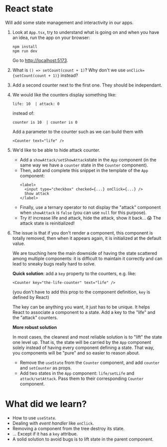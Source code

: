 # React state

Will add some state management and interactivity in our apps.

1. Look at `App.tsx`, try to understand what is going on and when
   you have an idea, run the app on your browser:
   ```
   npm install
   npm run dev
   ```
   Go to [http://localhost:5173](http://localhost:5173).
2. What is `() => setCount(count + 1)`? Why don't we use
   `onClick={setCount(count + 1)}` instead?
3. Add a second counter next to the first one. They should be independant.
4. We would like the counters display something like:
   ```
   life: 10  | attack: 0
   ```
   instead of:
   ```
   counter is 10  | counter is 0
   ```
   Add a parameter to the counter such as we can build them with
   ```tsx
   <Counter text="life" />
   ```
5. We'd like to be able to hide attack counter.

   - Add a `showAttack/setShowAttack`state in the
     `App` component (in the same way we have a `counter` state in the `Counter`
     component).
   - Then, add and complete this snippet in the template of the `App` component:
     ```tsx
     <label>
       <input type="checkbox" checked={...} onClick={...} />
       Show attack
     </label>
     ```
   - Finally, use a ternary operator to not display the "attack" component
     when `showAttack` is `false` (you can use `null` for this purpose).
   - Try it! increase life and attack, hide the attack, show it back... 😱 The
     attack state is reinitialized!

6. The issue is that if you don't render a component, this component is totally
   removed, then when it appears again, it is initialized at the default value.

   We are touching here the main downside of having the state scattered among
   multiple components: it is difficult to maintain it correctly and can lead to
   sneaky bugs really hard to solve.

   **Quick solution**: add a `key` property to the counters, e.g. like:

   ```tsx
   <Counter key="the-life-counter" text="life" />
   ```

   (you don't have to add this prop to the component definition, `key` is
   defined by React)

   The key can be anything you want, it just has to be unique. It helps React
   to associate a component to a state.
   Add a key to the "life" and the "attack" counters.

   **More robust solution**

   In most cases, the cleanest and most reliable solution is to "lift" the state
   one level up. That is, the state will be carried by the `App` component solely
   instead of having every component defining a state. That way, you components
   will be "pure" and so easier to reason about.

   - Remove the `useState` from the `Counter` component, and add `counter`
     and `setCounter` as props.
   - Add two states in the `App` component: `life/setLife` and
     `attack/setAttack`. Pass them to their corresponding `Counter` component.

# What did we learn?

- How to use `useState`.
- Dealing with _event handler_ like `onClick`.
- Removing a component from the tree destroy its state.
- ... Except if it has a `key` attribue.
- A solid solution to avoid bugs is to lift state in the parent component.
